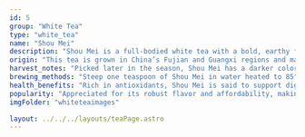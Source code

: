 ```yaml
---
id: 5
group: "White Tea"
type: "white_tea"
name: "Shou Mei"
description: "Shou Mei is a full-bodied white tea with a bold, earthy flavor and a subtle sweetness."
origin: "This tea is grown in China’s Fujian and Guangxi regions and made from mature leaves and buds."
harvest_notes: "Picked later in the season, Shou Mei has a darker color and a stronger flavor due to its mature leaves."
brewing_methods: "Steep one teaspoon of Shou Mei in water heated to 85°C-90°C (185°F-194°F) for 2-3 minutes for a bold, earthy brew."
health_benefits: "Rich in antioxidants, Shou Mei is said to support digestion and boost overall well-being."
popularity: "Appreciated for its robust flavor and affordability, making it a popular choice for everyday drinking."
imgFolder: "whiteteaimages"

layout: ../../../layouts/teaPage.astro
---
```

